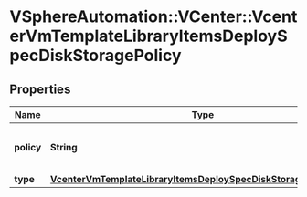 # VSphereAutomation::VCenter::VcenterVmTemplateLibraryItemsDeploySpecDiskStoragePolicy

## Properties
Name | Type | Description | Notes
------------ | ------------- | ------------- | -------------
**policy** | **String** | Identifier of the storage policy to use. | [optional] 
**type** | [**VcenterVmTemplateLibraryItemsDeploySpecDiskStoragePolicyType**](VcenterVmTemplateLibraryItemsDeploySpecDiskStoragePolicyType.md) |  | 


